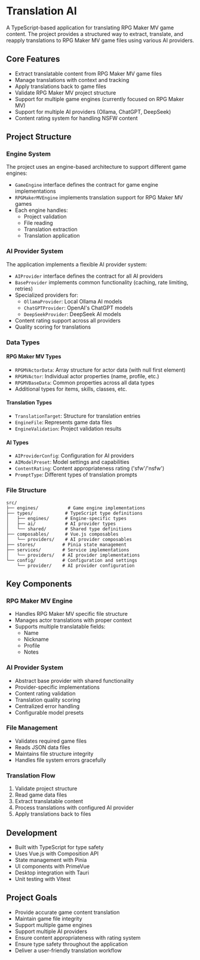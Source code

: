 # Translation AI

A TypeScript-based application for translating RPG Maker MV game content. The project provides a structured way to extract, translate, and reapply translations to RPG Maker MV game files using various AI providers.

## Core Features

- Extract translatable content from RPG Maker MV game files
- Manage translations with context and tracking
- Apply translations back to game files
- Validate RPG Maker MV project structure
- Support for multiple game engines (currently focused on RPG Maker MV)
- Support for multiple AI providers (Ollama, ChatGPT, DeepSeek)
- Content rating system for handling NSFW content

## Project Structure

### Engine System

The project uses an engine-based architecture to support different game engines:

- `GameEngine` interface defines the contract for game engine implementations
- `RPGMakerMVEngine` implements translation support for RPG Maker MV games
- Each engine handles:
  - Project validation
  - File reading
  - Translation extraction
  - Translation application

### AI Provider System

The application implements a flexible AI provider system:

- `AIProvider` interface defines the contract for all AI providers
- `BaseProvider` implements common functionality (caching, rate limiting, retries)
- Specialized providers for:
  - `OllamaProvider`: Local Ollama AI models
  - `ChatGPTProvider`: OpenAI's ChatGPT models
  - `DeepSeekProvider`: DeepSeek AI models
- Content rating support across all providers
- Quality scoring for translations

### Data Types

#### RPG Maker MV Types

- `RPGMVActorData`: Array structure for actor data (with null first element)
- `RPGMVActor`: Individual actor properties (name, profile, etc.)
- `RPGMVBaseData`: Common properties across all data types
- Additional types for items, skills, classes, etc.

#### Translation Types

- `TranslationTarget`: Structure for translation entries
- `EngineFile`: Represents game data files
- `EngineValidation`: Project validation results

#### AI Types

- `AIProviderConfig`: Configuration for AI providers
- `AIModelPreset`: Model settings and capabilities
- `ContentRating`: Content appropriateness rating ('sfw'/'nsfw')
- `PromptType`: Different types of translation prompts

### File Structure

```
src/
├── engines/           # Game engine implementations
├── types/            # TypeScript type definitions
│   ├── engines/      # Engine-specific types
│   ├── ai/           # AI provider types
│   └── shared/       # Shared type definitions
├── composables/      # Vue.js composables
│   └── providers/    # AI provider composables
├── stores/          # Pinia state management
├── services/        # Service implementations
│   └── providers/   # AI provider implementations
└── config/          # Configuration and settings
    └── provider/    # AI provider configuration
```

## Key Components

### RPG Maker MV Engine

- Handles RPG Maker MV specific file structure
- Manages actor translations with proper context
- Supports multiple translatable fields:
  - Name
  - Nickname
  - Profile
  - Notes

### AI Provider System

- Abstract base provider with shared functionality
- Provider-specific implementations
- Content rating validation
- Translation quality scoring
- Centralized error handling
- Configurable model presets

### File Management

- Validates required game files
- Reads JSON data files
- Maintains file structure integrity
- Handles file system errors gracefully

### Translation Flow

1. Validate project structure
2. Read game data files
3. Extract translatable content
4. Process translations with configured AI provider
5. Apply translations back to files

## Development

- Built with TypeScript for type safety
- Uses Vue.js with Composition API
- State management with Pinia
- UI components with PrimeVue
- Desktop integration with Tauri
- Unit testing with Vitest

## Project Goals

- Provide accurate game content translation
- Maintain game file integrity
- Support multiple game engines
- Support multiple AI providers
- Ensure content appropriateness with rating system
- Ensure type safety throughout the application
- Deliver a user-friendly translation workflow 
